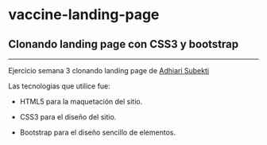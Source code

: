# vaccine-landing-page

## Clonando landing page con CSS3 y bootstrap

---

Ejercicio semana 3 clonando landing page de [Adhiari Subekti](https://dribbble.com/Adhiari_is)

Las tecnologias que utilice fue:

- HTML5 para la maquetación del sitio.

- CSS3 para el diseño del sitio.

- Bootstrap para el diseño sencillo de elementos.
